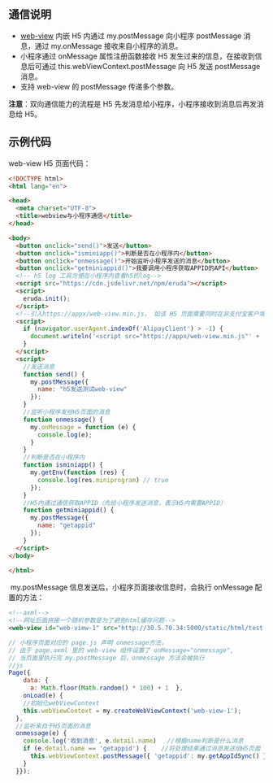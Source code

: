 
## 通信说明
- [web-view](https://opendocs.alipay.com/mini/component/web-view) 内嵌 H5 内通过 my.postMessage 向小程序 postMessage 消息，通过 my.onMessage 接收来自小程序的消息。
- 小程序通过 onMessage 属性注册函数接收 H5 发生过来的信息，在接收到信息后可通过 this.webViewContext.postMessage 向 H5 发送 postMessage 消息。
- 支持 web-view 的 postMessage 传递多个参数。

**注意**：双向通信能力的流程是 H5 先发消息给小程序，小程序接收到消息后再发消息给 H5。

## 示例代码
web-view H5 页面代码：
```html
<!DOCTYPE html>
<html lang="en">

<head>
  <meta charset="UTF-8">
  <title>webview与小程序通信</title>
</head>

<body>
  <button onclick="send()">发送</button>
  <button onclick="isminiapp()">判断是否在小程序内</button>
  <button onclick="onmessage()">开始监听小程序发送的消息</button>
  <button onclick="getminiappid()">我要调用小程序获取APPID的API</button>
  <!-- h5 log 工具方便在小程序内查看h5的log-->
  <script src="https://cdn.jsdelivr.net/npm/eruda"></script>
  <script>
    eruda.init();
  </script>
  <!--引入https://appx/web-view.min.js， 如该 H5 页面需要同时在非支付宝客户端内使用，为避免该请求404，可参考以下写法 -->
  <script>
    if (navigator.userAgent.indexOf('AlipayClient') > -1) {
      document.writeln('<script src="https://appx/web-view.min.js"' + '>' + '<' + '/' + 'script>');
    }
  </script>
  <script>
    //发送消息
    function send() {
      my.postMessage({
        name: "h5发送测试web-view"
      });
    }
    //监听小程序发给H5页面的消息
    function onmessage() {
      my.onMessage = function (e) {
        console.log(e);
      }
    }
    //判断是否在小程序内
    function isminiapp() {
      my.getEnv(function (res) {
        console.log(res.miniprogram) // true  
      });
    }
    //H5内通过通信获取APPID（先给小程序发送消息，表示H5内需要APPID）
    function getminiappid() {
      my.postMessage({
        name: "getappid"
      });
    }
  </script>
</body>
  
</html>
```
 my.postMessage 信息发送后，小程序页面接收信息时，会执行 onMessage 配置的方法：
```xml
<!--axml-->
<!--网址后面拼接一个随机参数是为了避免html缓存问题-->
<web-view id="web-view-1" src="http://30.5.70.34:5000/static/html/test.html?a={{a}}" onMessage="onmessage" />
```
```javascript
// 小程序页面对应的 page.js 声明 onmessage方法，
// 由于 page.axml 里的 web-view 组件设置了 onMessage="onmessage",
// 当页面里执行完 my.postMessage 后，onmessage 方法会被执行
//js
Page({ 
    data: { 
      a: Math.floor(Math.random() * 100) + 1  },
    onLoad(e) {
    //初始化webViewContext    
    this.webViewContext = my.createWebViewContext('web-view-1');
  },  
  //监听来自于H5页面的消息  
  onmessage(e) {
    console.log('收到消息', e.detail.name)   //根据name判断是什么消息  
    if (e.detail.name == 'getappid') {    //将处理结果通过消息发送给H5页面
      this.webViewContext.postMessage({ 'getappid': my.getAppIdSync() });
    }  
  }});
```
 <br /> <br /> 

